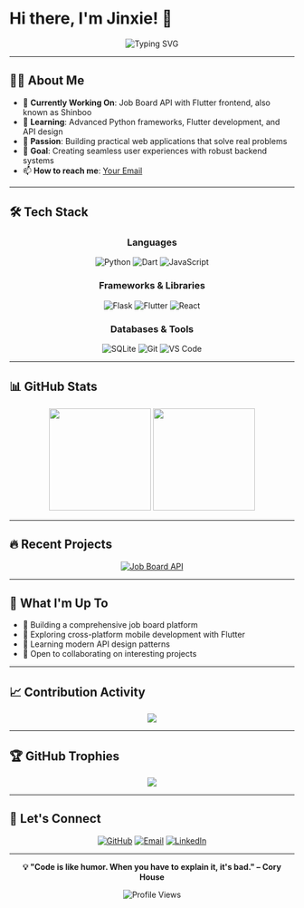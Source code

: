 # Hi there, I'm Jinxie! 👋

<div align="center">
  <img src="https://readme-typing-svg.herokuapp.com?font=Fira+Code&weight=500&size=28&pause=1000&color=58A6FF&center=true&vCenter=true&random=false&width=600&lines=Full+Stack+Developer;Job+Board+Enthusiast;API+Builder;Always+Learning!" alt="Typing SVG" />
</div>

---

## 🙋‍♂️ About Me

- 🔭 **Currently Working On**: Job Board API with Flutter frontend, also known as Shinboo
- 🌱 **Learning**: Advanced Python frameworks, Flutter development, and API design
- 💼 **Passion**: Building practical web applications that solve real problems
- 🎯 **Goal**: Creating seamless user experiences with robust backend systems
- 📫 **How to reach me**: [Your Email](mailto:jinshiivy@gmail.com)

---

## 🛠️ Tech Stack

<div align="center">

### Languages
![Python](https://img.shields.io/badge/Python-3776AB?style=for-the-badge&logo=python&logoColor=white)
![Dart](https://img.shields.io/badge/Dart-0175C2?style=for-the-badge&logo=dart&logoColor=white)
![JavaScript](https://img.shields.io/badge/JavaScript-F7DF1E?style=for-the-badge&logo=javascript&logoColor=black)

### Frameworks & Libraries
![Flask](https://img.shields.io/badge/Flask-000000?style=for-the-badge&logo=flask&logoColor=white)
![Flutter](https://img.shields.io/badge/Flutter-02569B?style=for-the-badge&logo=flutter&logoColor=white)
![React](https://img.shields.io/badge/React-20232A?style=for-the-badge&logo=react&logoColor=61DAFB)

### Databases & Tools
![SQLite](https://img.shields.io/badge/SQLite-07405E?style=for-the-badge&logo=sqlite&logoColor=white)
![Git](https://img.shields.io/badge/Git-F05032?style=for-the-badge&logo=git&logoColor=white)
![VS Code](https://img.shields.io/badge/VS_Code-007ACC?style=for-the-badge&logo=visual%20studio%20code&logoColor=white)

</div>

---

## 📊 GitHub Stats

<div align="center">
  <img height="180em" src="https://github-readme-stats.vercel.app/api?username=shinbrot&show_icons=true&theme=github_dark&include_all_commits=true&count_private=true"/>
  <img height="180em" src="https://github-readme-stats.vercel.app/api/top-langs/?username=shinbrot&layout=compact&theme=github_dark"/>
</div>

---

## 🔥 Recent Projects

<div align="center">

[![Job Board API](https://github-readme-stats.vercel.app/api/pin/?username=shinbrot&repo=jobboard_api&theme=github_dark)](https://github.com/shinbrot/jobboard_api)

</div>

---

## 🎯 What I'm Up To

- 🔨 Building a comprehensive job board platform
- 📱 Exploring cross-platform mobile development with Flutter
- 🚀 Learning modern API design patterns
- 🤝 Open to collaborating on interesting projects

---

## 📈 Contribution Activity

<div align="center">
  <img src="https://github-readme-activity-graph.vercel.app/graph?username=shinbrot&theme=github-compact&hide_border=true" />
</div>

---

## 🏆 GitHub Trophies

<div align="center">
  <img src="https://github-profile-trophy.vercel.app/?username=shinbrot&theme=darkhub&no-frame=true&margin-w=15" />
</div>

---

## 🤝 Let's Connect

<div align="center">

[![GitHub](https://img.shields.io/badge/GitHub-100000?style=for-the-badge&logo=github&logoColor=white)](https://github.com/shinbrot)
[![Email](https://img.shields.io/badge/Email-D14836?style=for-the-badge&logo=gmail&logoColor=white)](mailto:your.email@example.com)
[![LinkedIn](https://img.shields.io/badge/LinkedIn-0077B5?style=for-the-badge&logo=linkedin&logoColor=white)](https://linkedin.com/in/yourprofile)

</div>

---

<div align="center">
  
**💡 "Code is like humor. When you have to explain it, it's bad." – Cory House**

![Profile Views](https://komarev.com/ghpvc/?username=shinbrot&color=brightgreen&style=flat-square)

</div>
